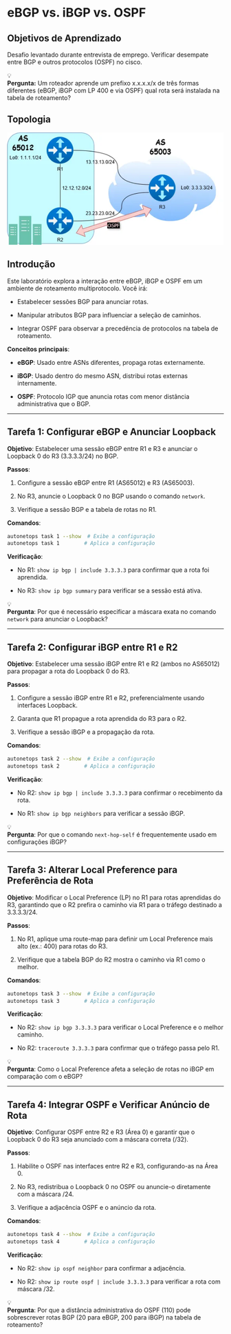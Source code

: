 # eBGP vs. iBGP vs. OSPF

## Objetivos de Aprendizado

Desafio levantado durante entrevista de emprego. Verificar desempate entre BGP e outros protocolos (OSPF) no cisco.

<div data-node-type="callout">
<div data-node-type="callout-emoji">💡</div>
<div data-node-type="callout-text"><strong>Pergunta:</strong> Um roteador aprende um prefixo x.x.x.x/x de três formas diferentes (eBGP, iBGP com LP 400 e via OSPF) qual rota será instalada na tabela de roteamento?</div>
</div>

## Topologia

![topologia](autonetops_bgp_ospf.webp)

## Introdução

Este laboratório explora a interação entre eBGP, iBGP e OSPF em um ambiente de roteamento multiprotocolo. Você irá:

* Estabelecer sessões BGP para anunciar rotas.
    
* Manipular atributos BGP para influenciar a seleção de caminhos.
    
* Integrar OSPF para observar a precedência de protocolos na tabela de roteamento.
    

**Conceitos principais**:

* **eBGP**: Usado entre ASNs diferentes, propaga rotas externamente.
    
* **iBGP**: Usado dentro do mesmo ASN, distribui rotas externas internamente.
    
* **OSPF**: Protocolo IGP que anuncia rotas com menor distância administrativa que o BGP.
    

---

## Tarefa 1: Configurar eBGP e Anunciar Loopback

**Objetivo**: Estabelecer uma sessão eBGP entre R1 e R3 e anunciar o Loopback 0 do R3 (3.3.3.3/24) no BGP.

**Passos**:

1. Configure a sessão eBGP entre R1 (AS65012) e R3 (AS65003).
    
2. No R3, anuncie o Loopback 0 no BGP usando o comando `network`.
    
3. Verifique a sessão BGP e a tabela de rotas no R1.
    

**Comandos**:

```bash
autonetops task 1 --show  # Exibe a configuração
autonetops task 1        # Aplica a configuração
```

**Verificação**:

* No R1: `show ip bgp | include 3.3.3.3` para confirmar que a rota foi aprendida.
    
* No R3: `show ip bgp summary` para verificar se a sessão está ativa.
    

<div data-node-type="callout">
<div data-node-type="callout-emoji">💡</div>
<div data-node-type="callout-text"><strong>Pergunta</strong>: Por que é necessário especificar a máscara exata no comando <code>network</code> para anunciar o Loopback?</div>
</div>

---

## Tarefa 2: Configurar iBGP entre R1 e R2

**Objetivo**: Estabelecer uma sessão iBGP entre R1 e R2 (ambos no AS65012) para propagar a rota do Loopback 0 do R3.

**Passos**:

1. Configure a sessão iBGP entre R1 e R2, preferencialmente usando interfaces Loopback.
    
2. Garanta que R1 propague a rota aprendida do R3 para o R2.
    
3. Verifique a sessão iBGP e a propagação da rota.
    

**Comandos**:

```bash
autonetops task 2 --show  # Exibe a configuração
autonetops task 2        # Aplica a configuração
```

**Verificação**:

* No R2: `show ip bgp | include 3.3.3.3` para confirmar o recebimento da rota.
    
* No R1: `show ip bgp neighbors` para verificar a sessão iBGP.
    

<div data-node-type="callout">
<div data-node-type="callout-emoji">💡</div>
<div data-node-type="callout-text"><strong>Pergunta</strong>: Por que o comando <code>next-hop-self</code> é frequentemente usado em configurações iBGP?</div>
</div>

---

## Tarefa 3: Alterar Local Preference para Preferência de Rota

**Objetivo**: Modificar o Local Preference (LP) no R1 para rotas aprendidas do R3, garantindo que o R2 prefira o caminho via R1 para o tráfego destinado a 3.3.3.3/24.

**Passos**:

1. No R1, aplique uma route-map para definir um Local Preference mais alto (ex.: 400) para rotas do R3.
    
2. Verifique que a tabela BGP do R2 mostra o caminho via R1 como o melhor.
    

**Comandos**:

```bash
autonetops task 3 --show  # Exibe a configuração
autonetops task 3        # Aplica a configuração
```

**Verificação**:

* No R2: `show ip bgp 3.3.3.3` para verificar o Local Preference e o melhor caminho.
    
* No R2: `traceroute 3.3.3.3` para confirmar que o tráfego passa pelo R1.
    

<div data-node-type="callout">
<div data-node-type="callout-emoji">💡</div>
<div data-node-type="callout-text"><strong>Pergunta</strong>: Como o Local Preference afeta a seleção de rotas no iBGP em comparação com o eBGP?</div>
</div>

---

## Tarefa 4: Integrar OSPF e Verificar Anúncio de Rota

**Objetivo**: Configurar OSPF entre R2 e R3 (Área 0) e garantir que o Loopback 0 do R3 seja anunciado com a máscara correta (/32).

**Passos**:

1. Habilite o OSPF nas interfaces entre R2 e R3, configurando-as na Área 0.
    
2. No R3, redistribua o Loopback 0 no OSPF ou anuncie-o diretamente com a máscara /24.
    
3. Verifique a adjacência OSPF e o anúncio da rota.
    

**Comandos**:

```bash
autonetops task 4 --show  # Exibe a configuração
autonetops task 4        # Aplica a configuração
```

**Verificação**:

* No R2: `show ip ospf neighbor` para confirmar a adjacência.
    
* No R2: `show ip route ospf | include 3.3.3.3` para verificar a rota com máscara /32.
    

<div data-node-type="callout">
<div data-node-type="callout-emoji">💡</div>
<div data-node-type="callout-text"><strong>Pergunta</strong>: Por que a distância administrativa do OSPF (110) pode sobrescrever rotas BGP (20 para eBGP, 200 para iBGP) na tabela de roteamento?</div>
</div>